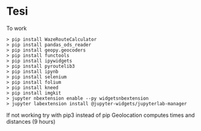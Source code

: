 # Tesi
To work

```
> pip install WazeRouteCalculator
> pip install pandas_ods_reader
> pip install geopy.geocoders
> pip install functools
> pip install ipywidgets
> pip install pyroutelib3
> pip install ipynb
> pip install selenium
> pip install folium
> pip install kneed
> pip install imgkit
> jupyter nbextension enable --py widgetsnbextension
> jupyter labextension install @jupyter-widgets/jupyterlab-manager
```
If not working try with pip3 instead of pip
Geolocation computes times and distances (9 hours)
